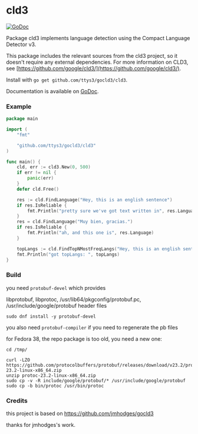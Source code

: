 # cld3

[![GoDoc](https://godoc.org/github.com/ttys3/gocld3/cld3?status.svg)](https://godoc.org/github.com/ttys3/gocld3)

Package cld3 implements language detection using the Compact Language Detector v3.

This package includes the relevant sources from the cld3 project, so it doesn't
require any external dependencies. For more information on CLD3, see [https://github.com/google/cld3/](https://github.com/google/cld3/).

Install with `go get github.com/ttys3/gocld3/cld3`.

Documentation is available on [GoDoc](https://godoc.org/github.com/ttys3/gocld3/cld3).

### Example

```go
package main

import (
	"fmt"

	"github.com/ttys3/gocld3/cld3"
)

func main() {
	cld, err := cld3.New(0, 500)
	if err != nil {
		panic(err)
	}
	defer cld.Free()

	res := cld.FindLanguage("Hey, this is an english sentence")
	if res.IsReliable {
		fmt.Println("pretty sure we've got text written in", res.Language)
	}
	res = cld.FindLanguage("Muy bien, gracias.")
	if res.IsReliable {
		fmt.Println("ah, and this one is", res.Language)
	}

	topLangs := cld.FindTopNMostFreqLangs("Hey, this is an english sentence 这是一段中文 ja こんいちは", 3)
	fmt.Println("got topLangs: ", topLangs)
}
  ```

### Build

you need `protobuf-devel` which provides

libprotobuf, libprotoc, /usr/lib64/pkgconfig/protobuf.pc, /usr/include/google/protobuf header files


```shell
sudo dnf install -y protobuf-devel
```

you also need `protobuf-compiler` if you need to regenerate the pb files

for Fedora 38, the repo package is too old, you need a new one:

```shell
cd /tmp/

curl -LZO https://github.com/protocolbuffers/protobuf/releases/download/v23.2/protoc-23.2-linux-x86_64.zip
unzip protoc-23.2-linux-x86_64.zip
sudo cp -v -R include/google/protobuf/* /usr/include/google/protobuf 
sudo cp -b bin/protoc /usr/bin/protoc
```

### Credits

this project is based on https://github.com/jmhodges/gocld3

thanks for jmhodges's work.

